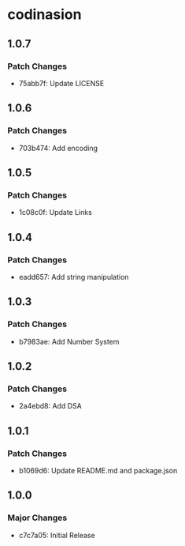 # codinasion

## 1.0.7

### Patch Changes

- 75abb7f: Update LICENSE

## 1.0.6

### Patch Changes

- 703b474: Add encoding

## 1.0.5

### Patch Changes

- 1c08c0f: Update Links

## 1.0.4

### Patch Changes

- eadd657: Add string manipulation

## 1.0.3

### Patch Changes

- b7983ae: Add Number System

## 1.0.2

### Patch Changes

- 2a4ebd8: Add DSA

## 1.0.1

### Patch Changes

- b1069d6: Update README.md and package.json

## 1.0.0

### Major Changes

- c7c7a05: Initial Release
